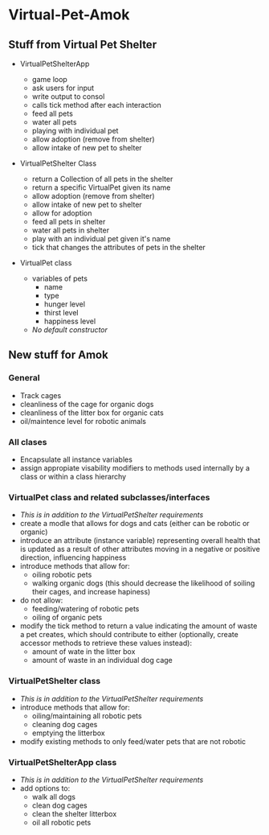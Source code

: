# Virtual-Pet-Amok

## Stuff from Virtual Pet Shelter
- VirtualPetShelterApp 
	- game loop 
	- ask users for input
	- write output to consol
	- calls tick method after each interaction
	- feed all pets
	- water all pets
	- playing with individual pet
	- allow adoption (remove from shelter)
	- allow intake of new pet to shelter

- VirtualPetShelter Class
	- return a Collection of all pets in the shelter
	- return a specific VirtualPet given its name
	- allow adoption (remove from shelter)
	- allow intake of new pet to shelter
	- allow for adoption 
	- feed all pets in shelter
	- water all pets in shelter
	- play with an individual pet given it's name
	- tick that changes the attributes of pets in the shelter

- VirtualPet class
	- variables of pets 
		- name
		- type
		- hunger level 
		- thirst level 
		- happiness level
	- *No default constructor*

## New stuff for Amok
### General
- Track cages 
- cleanliness of the cage for organic dogs
- cleanliness of the litter box for organic cats
- oil/maintence level for robotic animals

### All clases 
- Encapsulate all instance variables
- assign appropiate visability modifiers to methods used internally by a class or within a class hierarchy

### VirtualPet class and related subclasses/interfaces
- *This is in addition to the VirtualPetShelter requirements*
- create a modle that allows for dogs and cats (either can be robotic or organic)
- introduce an attribute (instance variable) representing overall health that is updated as a result of other attributes moving in a negative or positive direction, influencing happiness
- introduce methods that allow for:
	- oiling robotic pets
	- walking organic dogs (this should decrease the likelihood of soiling their cages, and increase hapiness)
- do not allow:
	- feeding/watering of robotic pets
	- oiling of organic pets
- modify the tick method to return a value indicating the amount of waste a pet creates, which should contribute to either (optionally, create accessor methods to retrieve these values instead):
	- amount of wate in the litter box
	- amount of waste in an individual dog cage

### VirtualPetShelter class
- *This is in addition to the VirtualPetShelter requirements*
- introduce methods that allow for:
	- oiling/maintaining all robotic pets
	- cleaning dog cages
	- emptying the litterbox
- modify existing methods to only feed/water pets that are not robotic

### VirtualPetShelterApp class
- *This is in addition to the VirtualPetShelter requirements*
- add options to:
	- walk all dogs
	- clean dog cages
	- clean the shelter litterbox
	- oil all robotic pets